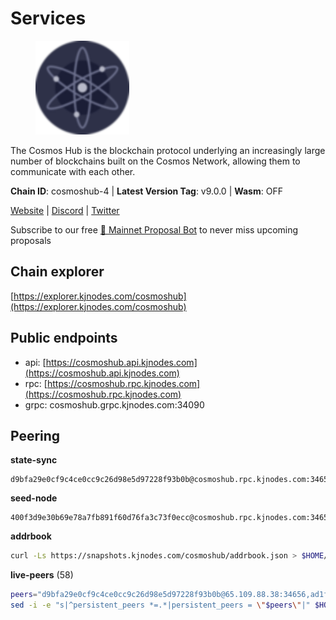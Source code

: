 # Services

<figure><img src="https://raw.githubusercontent.com/kj89/cosmos-images/main/logos/cosmoshub.png" width="150" alt=""><figcaption></figcaption></figure>

The Cosmos Hub is the blockchain protocol underlying an  increasingly large number of blockchains built on the  Cosmos Network, allowing them to communicate with each other.

**Chain ID**: cosmoshub-4 | **Latest Version Tag**: v9.0.0 | **Wasm**: OFF

[Website](https://hub.cosmos.network) | [Discord](https://discord.gg/cosmosnetwork) | [Twitter](https://twitter.com/cosmoshub)



Subscribe to our free [🤖 Mainnet Proposal Bot](https://t.me/kjnodes_proposal_bot) to never miss upcoming proposals


## Chain explorer
[https://explorer.kjnodes.com/cosmoshub](https://explorer.kjnodes.com/cosmoshub)

## Public endpoints

* api: [https://cosmoshub.api.kjnodes.com](https://cosmoshub.api.kjnodes.com)
* rpc: [https://cosmoshub.rpc.kjnodes.com](https://cosmoshub.rpc.kjnodes.com)
* grpc: cosmoshub.grpc.kjnodes.com:34090

## Peering

**state-sync**

```text
d9bfa29e0cf9c4ce0cc9c26d98e5d97228f93b0b@cosmoshub.rpc.kjnodes.com:34656
```

**seed-node**

```text
400f3d9e30b69e78a7fb891f60d76fa3c73f0ecc@cosmoshub.rpc.kjnodes.com:34659
```

**addrbook**
```bash
curl -Ls https://snapshots.kjnodes.com/cosmoshub/addrbook.json > $HOME/.gaia/config/addrbook.json
```

**live-peers** (58)
```bash
peers="d9bfa29e0cf9c4ce0cc9c26d98e5d97228f93b0b@65.109.88.38:34656,ad1fe2b9b72005bb68f206814ab84e9e4ec4cefe@103.88.93.160:26656,4ddba29a7dfa740a4edeb5c620c963f67f951e1d@5.9.72.212:2000,1cce99042f884d669e7287e3e362bff8e385c63e@46.4.79.183:26726,e0ab6c5cc86959853f499236b8297344802ac5f4@5.161.139.201:26656,3334bb086be9ab0dba3a34331555624a7354a6ab@159.203.187.36:26090,460967e46cc013e5e3eb365c1a8d271b0662549f@35.208.242.182:26656,1b5a5b6518d3cb30a0d49cbd74a45dd4cbab130d@18.138.176.63:26656,4e18c2a64f190a4bc3afb57e96b32c02ee08d355@95.216.98.181:26656,0eeb20e044d632b279e67f2fe91f50e4fceab1fd@159.223.223.84:26656,e48cbe82cc6193c28c08d8e1df6872052fa6e388@89.149.200.138:26656,7abab0475a506ed3b9ab2ad40948bfe53b797e13@128.199.128.15:26090,e829d4764a5cecc44b3414777853b34407b36601@185.16.39.179:26656,67685d93f2256caa7a2d53e3a104f9e437c3d247@95.216.114.244:26656,c5bf14906ba28dcb389e055f824dabe9576ed3f4@52.87.182.81:26656,213857e741833d17275ea559bb2d0342398cec99@35.245.206.45:26656,1279eae188599463661c3e2b9ab492615a6d7079@65.108.235.32:2010,e1b058e5cfa2b836ddaa496b10911da62dcf182e@23.88.21.225:26656,e726816f42831689eab9378d5d577f1d06d25716@23.88.22.1:26656,4c46d32cbc4777c59a91a53fdadf8a3fa362036e@116.202.10.68:26656,c940e11c1072dad06da3b1b48ca92966bb37e93a@74.96.207.58:28721,ca5011c44fd74d95e7fca487c69e301df195750c@65.108.122.246:26726,f5f8b96406a165d486be243723bfa7291db1cf62@35.230.170.155:26656,9edd51012df3a09395a48eb68a84723d6308e08c@35.212.116.100:26656,cd71b5707e5452a01fc82c168893799c0918b115@54.191.230.84:26656,61afb0f37c02031f285f6b27ead2a3e7a97cc28a@35.212.34.104:26656,1997e68bf205bedeed0c4723786bf03464987dc1@77.87.108.21:26656,90a572b126de59fb924b050669e3d0851c7e8dd1@89.149.218.130:26656,81062b9a8807a1229543b84bae2898c50a1b1dfc@52.211.169.132:26656,aa61bc0e8a42eda6ac1276c4279941714a4a38f4@88.99.70.38:26656,a94dff85ed430f0475f41fe306c82b7eb7f6e858@51.91.153.78:31649,1da54d20c7339713f1d6d28dd2117087dd33d0ca@5.9.59.145:26656,44594a57ce538a21f8558bcb1c9ce560ad879e3e@15.235.114.84:26656,3ce30fdd489fa87b6465141cc56b48e5a22fe8e1@154.53.41.185:10093,2441e90fcb341fcd5bebec15b54e346cdca64a9b@135.148.123.8:14956,9e14c8c48776a789f7029e88c260b2a6cbbf1417@35.212.85.141:26656,341e71c074adaf5b1688941afedf807cc7bce38f@13.233.215.2:26656,53b3651680ec3482d736808cbb3035940107f8ab@82.100.58.119:26656,5b143d463427d9ad0b621f97c0b8933643e293da@35.212.90.144:26656,c124ce0b508e8b9ed1c5b6957f362225659b5343@169.155.44.11:26656,6a2f3ad43b13d5647bc95f491399c8dab108472f@170.64.164.123:26090,6ecca845883e9273062ee515d2657080e6539d9e@65.109.32.148:26726,1cf720d4359922a995aa9bb78a6968db08d5f961@35.207.125.5:26656,9d0b2e2fd8a02b62889a49e01a2405c9c81b6d6c@116.202.87.147:26656,9d048653fa4d98e6c0760ed0c54ad2d257ba46df@65.108.137.34:26656,4ebf074e8b4a24438bd0bd503b62b4728dfb8eae@35.212.101.35:26656,0773ec5f6bc2a719972f657cd19a848756aa05b4@34.68.32.191:26656,fe21dd474640247888fc7c4dce82da8da08a8bfd@135.181.113.227:26656,5780219cf20802dc8726cb58a93cc9180a75fcbc@80.190.129.50:56666,17568b67cdef85d75d3d52609b679959567a5b30@54.216.66.11:26656,2286eeee09fcf37e768dfffc0db8c821b9231b7b@204.16.244.78:26656,bfc30c4eaec1d2d5afc1febd9d5cc58534ddcdd2@35.246.51.184:26656,fd4d63438f9e69da0220c7d97bc4cead5e12fcdd@195.201.63.87:26666,34f0e424f747f62e04e8c34fde60013fb4dbc04b@65.108.0.165:14956,cd372322e563832871672be23d8303508d4385a3@139.59.8.48:26090,a09ed43e09f773e39855dc5d8b6a220eff4cb947@204.16.241.207:26656,a16a15e65863136586899b56121079ed9a2b03d9@13.229.109.223:26656,4f3501a4a6c41b8fb5f4133e555edaa551818158@159.69.213.220:27001"
sed -i -e "s|^persistent_peers *=.*|persistent_peers = \"$peers\"|" $HOME/.gaia/config/config.toml
```
